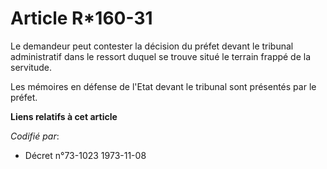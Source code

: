 # Article R*160-31

Le demandeur peut contester la décision du préfet devant le tribunal administratif dans le ressort duquel se trouve situé le
terrain frappé de la servitude.

Les mémoires en défense de l'Etat devant le tribunal sont présentés par le préfet.

**Liens relatifs à cet article**

_Codifié par_:

  - Décret n°73-1023 1973-11-08

